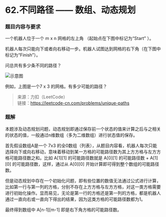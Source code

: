 # 62.不同路径 —— 数组、动态规划

### 题目内容与要求

一个机器人位于一个 m x n 网格的左上角 （起始点在下图中标记为“Start” ）。

机器人每次只能向下或者向右移动一步。机器人试图达到网格的右下角（在下图中标记为“Finish”）。

问总共有多少条不同的路径？

![示意图](https://assets.leetcode-cn.com/aliyun-lc-upload/uploads/2018/10/22/robot_maze.png)

例如，上图是一个7 x 3 的网格。有多少可能的路径？

> 来源：力扣（LeetCode）\
链接：https://leetcode-cn.com/problems/unique-paths

### 题解

本题涉及动态规划问题，动态规划即通过保存前一个状态的值来计算之后与之相关的状态的值，一般通过n维数组（多为二维数组）进行状态值的保存。

首先假设数组A是一个 7x3 的全0数组（列表），从题目内容看，机器人每次只能选择向下或向右移动，意味着移动到某一方格的可能路径数为其上方方格与左方方格可能路径数之和。比如 A[1][1] 的可能路径数就是 A[0][1] 的可能路径数 + A[1][0] 的可能路径数，这样，通过从 A[0][0] 开始计算即可得到整个数组的可能路径数。

但是动态规划中存在一个初始化问题，即有些位置的数值无法通过公式进行计算，比如第一行与第一列的方格，分别不存在上方方格与左方方格，对这一类方格需要进行初始化操作。显而易见，无论是第一行的方格还是第一列的方格，都是机器人通过一直向右或一直向下得出的结果，因为这类方格的可能路径数都为1。

最终得到数组中 A[n-1][m-1] 即是右下角方格的可能路径数。
